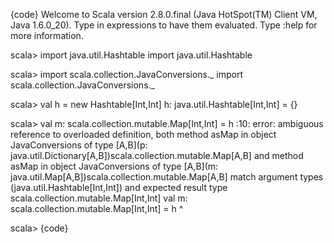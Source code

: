 {code}
Welcome to Scala version 2.8.0.final (Java HotSpot(TM) Client VM, Java 1.6.0_20).
Type in expressions to have them evaluated.
Type :help for more information.

scala> import java.util.Hashtable
import java.util.Hashtable

scala> import scala.collection.JavaConversions._
import scala.collection.JavaConversions._

scala> val h = new Hashtable[Int,Int]
h: java.util.Hashtable[Int,Int] = {}

scala> val m: scala.collection.mutable.Map[Int,Int] = h
<console>:10: error: ambiguous reference to overloaded definition,
both method asMap in object JavaConversions of type [A,B](p: java.util.Dictionary[A,B])scala.collection.mutable.Map[A,B]
and  method asMap in object JavaConversions of type [A,B](m: java.util.Map[A,B])scala.collection.mutable.Map[A,B]
match argument types (java.util.Hashtable[Int,Int]) and expected result type scala.collection.mutable.Map[Int,Int]
       val m: scala.collection.mutable.Map[Int,Int] = h
                                                      ^

scala>
{code}
